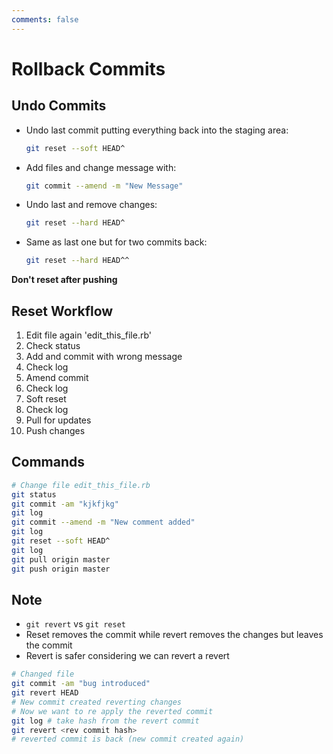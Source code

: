 ```yaml
---
comments: false
---
```


# Rollback Commits

## Undo Commits

- Undo last commit putting everything back into the staging area:

  ```sh
  git reset --soft HEAD^
  ```

- Add files and change message with:

  ```sh
  git commit --amend -m "New Message"
  ```

- Undo last and remove changes:

  ```sh
  git reset --hard HEAD^
  ```

- Same as last one but for two commits back:

  ```sh
  git reset --hard HEAD^^
  ```

**Don't reset after pushing**

## Reset Workflow

1. Edit file again 'edit_this_file.rb'
1. Check status
1. Add and commit with wrong message
1. Check log
1. Amend commit
1. Check log
1. Soft reset
1. Check log
1. Pull for updates
1. Push changes

## Commands

```sh
# Change file edit_this_file.rb
git status
git commit -am "kjkfjkg"
git log
git commit --amend -m "New comment added"
git log
git reset --soft HEAD^
git log
git pull origin master
git push origin master
```

## Note

- `git revert` vs `git reset`
- Reset removes the commit while revert removes the changes but leaves the commit
- Revert is safer considering we can revert a revert

```sh
# Changed file
git commit -am "bug introduced"
git revert HEAD
# New commit created reverting changes
# Now we want to re apply the reverted commit
git log # take hash from the revert commit
git revert <rev commit hash>
# reverted commit is back (new commit created again)
```
